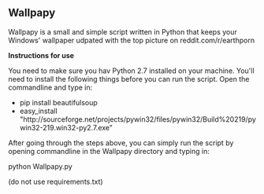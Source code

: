 
<h2>Wallpapy</h2>

Wallpapy is a small and simple script written in Python that keeps your Windows' wallpaper udpated with the top picture on reddit.com/r/earthporn

<b>Instructions for use</b>

You need to make sure you hav Python 2.7 installed on your machine.
You'll need to install the following things before you can run the script. Open the commandline and type in:
<ul>
<li>
  pip install beautifulsoup
</li>
<li>
  easy_install "http://sourceforge.net/projects/pywin32/files/pywin32/Build%20219/pywin32-219.win32-py2.7.exe"
</li>
</ul>

After going through the steps above, you can simply run the script by opening commandline in the Wallpapy directory and typing in:

  python Wallpapy.py
  
<Currently under development>

(do not use requirements.txt)
